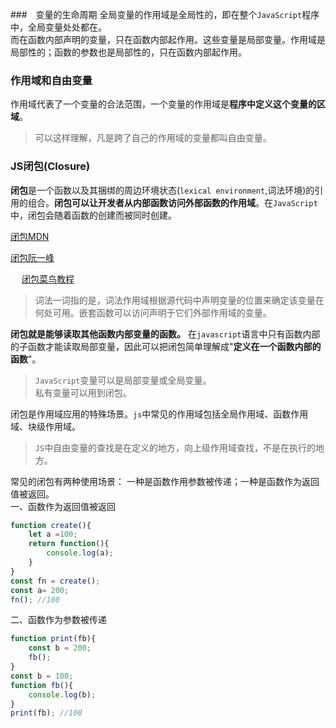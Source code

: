 
###　变量的生命周期
全局变量的作用域是全局性的，即在整个`JavaScript`程序中，全局变量处处都在。   
而在函数内部声明的变量，只在函数内部起作用。这些变量是局部变量。作用域是局部性的；函数的参数也是局部性的，只在函数内部起作用。      
### 作用域和自由变量  
作用域代表了一个变量的合法范围，一个变量的作用域是**程序中定义这个变量的区域**。   
> 可以这样理解，凡是跨了自己的作用域的变量都叫自由变量。   

### **JS闭包(Closure)**  
**闭包**是一个函数以及其捆绑的周边环境状态(`lexical environment`,词法环境)的引用的组合。**闭包可以让开发者从内部函数访问外部函数的作用域**。在`JavaScript`中，闭包会随着函数的创建而被同时创建。   

[闭包MDN](https://developer.mozilla.org/zh-CN/docs/Web/JavaScript/Closures#%E8%AF%8D%E6%B3%95%E4%BD%9C%E7%94%A8%E5%9F%9F)   

[闭包阮一峰](https://www.ruanyifeng.com/blog/2009/08/learning_javascript_closures.html)       

　
[闭包菜鸟教程](https://www.runoob.com/js/js-function-closures.html)  



> 词法一词指的是，词法作用域根据源代码中声明变量的位置来确定该变量在何处可用。嵌套函数可以访问声明于它们外部作用域的变量。   

**闭包就是能够读取其他函数内部变量的函数。** 在`javascript`语言中只有函数内部的子函数才能读取局部变量，因此可以把闭包简单理解成"**定义在一个函数内部的函数**"。   

> `JavaScript`变量可以是局部变量或全局变量。   
私有变量可以用到闭包。

闭包是作用域应用的特殊场景。`js`中常见的作用域包括全局作用域、函数作用域、块级作用域。    
> `JS`中自由变量的查找是在定义的地方，向上级作用域查找，不是在执行的地方。   

常见的闭包有两种使用场景： 一种是函数作用参数被传递；一种是函数作为返回值被返回。    
一、函数作为返回值被返回
```javascript 
function create(){
    let a =100;  
    return function(){
        console.log(a);
    }
}
const fn = create();  
const a= 200;
fn(); //100
```
二、函数作为参数被传递    
```javascript
function print(fb){
    const b = 200;
    fb();
}  
const b = 100;  
function fb(){
    console.log(b);
}  
print(fb); //100
```

